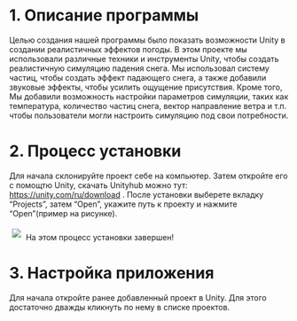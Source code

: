 # 1. Описание программы 
Целью создания нашей программы было показать возможности Unity в создании реалистичных эффектов погоды.
В этом проекте мы использовали различные техники и инструменты Unity, чтобы создать реалистичную симуляцию падения снега.
Мы использовал систему частиц, чтобы создать эффект падающего снега, а также добавили звуковые эффекты, чтобы усилить ощущение присутствия.
Кроме того, Мы добавили возможность настройки параметров симуляции, таких как температура, количество частиц снега, вектор направление ветра и т.п. чтобы пользователи могли настроить симуляцию под свои потребности.
# 2. Процесс установки
Для начала склонируйте проект себе на компьютер. Затем откройте его с помощтю Unity, скачать Unityhub можно тут: https://unity.com/ru/download .
После установки выберете вкладку “Projects”, затем “Open”, укажите путь к проекту и нажмите “Open”(пример на рисунке).



<img src="https://i.ibb.co/NKL19hy/2023-05-25-183611593.png" witdh="250" style="margin: 5px" >
На этом процесс установки завершен!

# 3. Настройка приложения
Для начала откройте ранее добавленный проект в Unity. Для этого достаточно дважды кликнуть по нему в списке проектов.
